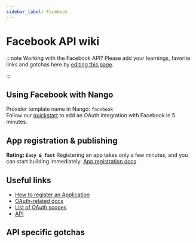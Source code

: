 ```yaml
---
sidebar_label: Facebook
---
```


# Facebook API wiki

:::note Working with the Facebook API?
Please add your learnings, favorite links and gotchas here by [editing this page](https://github.com/nangohq/nango/tree/master/docs/docs/providers/facebook.md).

:::

## Using Facebook with Nango

Provider template name in Nango: `facebook`  
Follow our [quickstart](../quickstart.md) to add an OAuth integration with Facebook in 5 minutes.

## App registration & publishing

**Rating: `Easy & fast`**
Registering an app takes only a few minutes, and you can start building immediately: [App registration docs](https://developers.facebook.com/docs/development/create-an-app/)



## Useful links

- [How to register an Application](https://developers.facebook.com/docs/development/create-an-app/)
- [OAuth-related docs](https://developers.facebook.com/docs/facebook-login/guides/advanced/manual-flow#confirm)
- [List of OAuth scopes](https://developers.facebook.com/docs/permissions/reference)
- [API](https://developers.facebook.com/docs/)


## API specific gotchas

